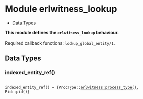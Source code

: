 

# Module erlwitness_lookup #
* [Data Types](#types)

__This module defines the `erlwitness_lookup` behaviour.__
<br></br>
 Required callback functions: `lookup_global_entity/1`.

<a name="types"></a>

## Data Types ##




### <a name="type-indexed_entity_ref">indexed_entity_ref()</a> ###



<pre><code>
indexed_entity_ref() = {ProcType::<a href="erlwitness.md#type-process_type">erlwitness:process_type()</a>, Pid::pid()}
</code></pre>


